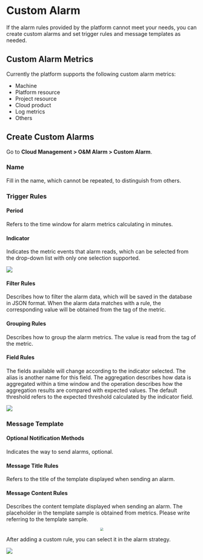 # Custom Alarm

If the alarm rules provided by the platform cannot meet your needs, you can create custom alarms and set trigger rules and message templates as needed.

## Custom Alarm Metrics
Currently the platform supports the following custom alarm metrics:
- Machine
- Platform resource
- Project resource
- Cloud product
- Log metrics
- Others

## Create Custom Alarms
Go to **Cloud Management > O&M Alarm > Custom Alarm**.

### Name
Fill in the name, which cannot be repeated, to distinguish from others.

### Trigger Rules

#### Period
Refers to the time window for alarm metrics calculating in minutes.

#### Indicator
Indicates the metric events that alarm reads, which can be selected from the drop-down list with only one selection supported.

![](http://terminus-paas.oss-cn-hangzhou.aliyuncs.com/paas-doc/2022/01/13/ac33f8d4-2d04-4ed3-b461-8b1637eab418.png)

#### Filter Rules
Describes how to filter the alarm data, which will be saved in the database in JSON format. When the alarm data matches with a rule, the corresponding value will be obtained from the tag of the metric.

#### Grouping Rules
Describes how to group the alarm metrics. The value is read from the tag of the metric.

#### Field Rules
The fields available will change according to the indicator selected. The alias is another name for this field. The aggregation describes how data is aggregated within a time window and the operation describes how the aggregation results are compared with expected values. The default threshold refers to the expected threshold calculated by the indicator field.

![](http://terminus-paas.oss-cn-hangzhou.aliyuncs.com/paas-doc/2022/01/13/ba1ebfeb-acab-4688-9bc4-6e9e328f65f3.png)

### Message Template

#### Optional Notification Methods
Indicates the way to send alarms, optional.

#### Message Title Rules
Refers to the title of the template displayed when sending an alarm.

#### Message Content Rules
Describes the content template displayed when sending an alarm. The placeholder in the template sample is obtained from metrics. Please write referring to the template sample.

<center><img src="http://terminus-paas.oss-cn-hangzhou.aliyuncs.com/paas-doc/2022/01/13/dc7527c3-0658-4ac7-9d34-ebd70278bf0b.png" style="zoom:50%;" /></center>

After adding a custom rule, you can select it in the alarm strategy.

![](http://terminus-paas.oss-cn-hangzhou.aliyuncs.com/paas-doc/2022/01/13/74aa5902-b3dd-4cfe-873a-a1efdccb41d7.png)

